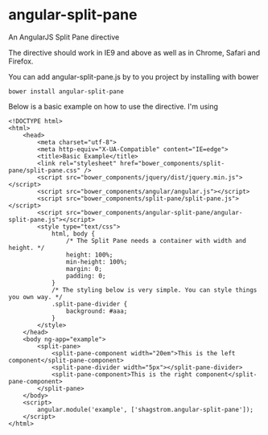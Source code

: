 angular-split-pane
==================

An AngularJS Split Pane directive

The directive should work in IE9 and above as well as in Chrome, Safari and Firefox.

You can add angular-split-pane.js by to you project by installing with bower

    bower install angular-split-pane

Below is a basic example on how to use the directive. I'm using 

    <!DOCTYPE html>
    <html>
        <head>
            <meta charset="utf-8">
            <meta http-equiv="X-UA-Compatible" content="IE=edge">
            <title>Basic Example</title>
            <link rel="stylesheet" href="bower_components/split-pane/split-pane.css" />
            <script src="bower_components/jquery/dist/jquery.min.js"></script>
            <script src="bower_components/angular/angular.js"></script>
            <script src="bower_components/split-pane/split-pane.js"></script>
            <script src="bower_components/angular-split-pane/angular-split-pane.js"></script>
            <style type="text/css">
                html, body {
                    /* The Split Pane needs a container with width and height. */
                    height: 100%;
                    min-height: 100%;
                    margin: 0;
                    padding: 0;
                }
                /* The styling below is very simple. You can style things you own way. */
                .split-pane-divider {
                    background: #aaa;
                }
            </style>
        </head>
        <body ng-app="example">
            <split-pane>
                <split-pane-component width="20em">This is the left component</split-pane-component>
                <split-pane-divider width="5px"></split-pane-divider>
                <split-pane-component>This is the right component</split-pane-component>
            </split-pane>
        </body>
        <script>
            angular.module('example', ['shagstrom.angular-split-pane']);
        </script>
    </html>
